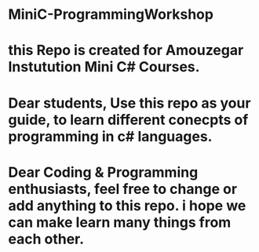 # MiniC-ProgrammingWorkshop

# this Repo is created for Amouzegar Instutution Mini C# Courses.

# Dear students, Use this repo as your guide, to learn different conecpts of programming in c# languages.
# Dear Coding & Programming enthusiasts, feel free to change or add anything to this repo. i hope we can make learn many things from each other.  